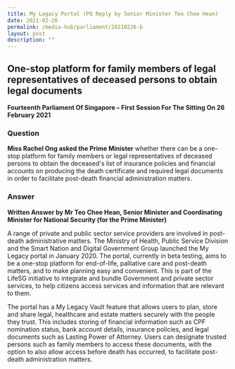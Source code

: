 ```yaml
---
title: My Legacy Portal (PQ Reply by Senior Minister Teo Chee Hean)
date: 2021-02-26
permalink: /media-hub/parliament/20210226-b
layout: post
description: ""
---
```

## One-stop platform for family members of legal representatives of deceased persons to obtain legal documents 

**Fourteenth Parliament Of Singapore – First Session For The Sitting On 26 February 2021**

### Question

**Miss Rachel Ong asked the Prime Minister** whether there can be a one-stop platform for family members or legal representatives of deceased persons to obtain the deceased's list of insurance policies and financial accounts on producing the death certificate and required legal documents in order to facilitate post-death financial administration matters.

 

### Answer
**Written Answer by Mr Teo Chee Hean, Senior Minister and Coordinating Minister for National Security (for the Prime Minister)**

A range of private and public sector service providers are involved in post-death administrative matters. The Ministry of Health, Public Service Division and the Smart Nation and Digital Government Group launched the My Legacy portal in January 2020. The portal, currently in beta testing, aims to be a one-stop platform for end-of-life, palliative care and post-death matters, and to make planning easy and convenient. This is part of the LifeSG initiative to integrate and bundle Government and private sector services, to help citizens access services and information that are relevant to them.

The portal has a My Legacy Vault feature that allows users to plan, store and share legal, healthcare and estate matters securely with the people they trust. This includes storing of financial information such as CPF nomination status, bank account details, insurance policies, and legal documents such as Lasting Power of Attorney. Users can designate trusted persons such as family members to access these documents, with the option to also allow access before death has occurred, to facilitate post-death administration matters.